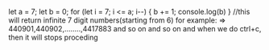 let a = 7;
let b = 0;
for (let i = 7; i <= a; i--) {
  b += 1;
  console.log(b)
}
//this will return infinite 7 digit  numbers(starting from 6) 
for example: => 440901,440902,........,4417883 and so on
and so on 
and when we do ctrl+c, then it will stops proceding 